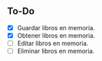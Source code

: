 ## To-Do
- [x] Guardar libros en memoria.
- [x] Obtener libros en memoria.
- [ ] Editar libros en memoria.
- [ ] Eliminar libros en memoria.